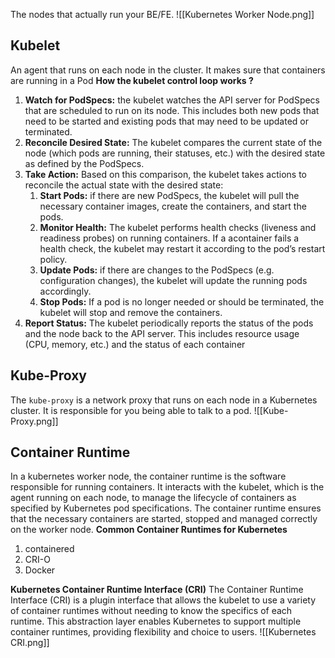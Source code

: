 The nodes that actually run your BE/FE.
![[Kubernetes Worker Node.png]]
## Kubelet
An agent that runs on each node in the cluster. It makes sure that containers are running in a Pod
**How the kubelet control loop works ?**
1. **Watch for PodSpecs:** the kubelet watches the API server for PodSpecs that are scheduled to run on its node. This includes both new pods that need to be started and existing pods that may need to be updated or terminated.
2. **Reconcile Desired State:** The kubelet compares the current state of the node (which pods are running, their statuses, etc.) with the desired state as defined by the PodSpecs.
3. **Take Action:** Based on this comparison, the kubelet takes actions to reconcile the actual state with the desired state:
	1. **Start Pods:** if there are new PodSpecs, the kubelet will pull the necessary container images, create the containers, and start the pods.
	2. **Monitor Health:** The kubelet performs health checks (liveness and readiness probes) on running containers. If a acontainer fails a health check, the kubelet may restart it according to the pod’s restart policy.
	3. **Update Pods:** if there are changes to the PodSpecs (e.g. configuration changes), the kubelet will update the running pods accordingly.
	4. **Stop Pods:** If a pod is no longer needed or should be terminated, the kubelet will stop and remove the containers.
4. **Report Status:** The kubelet periodically reports the status of the pods and the node back to the API server. This includes resource usage (CPU, memory, etc.) and the status of each container
## Kube-Proxy
The `kube-proxy` is a network proxy that runs on each node in a Kubernetes cluster. It is responsible for you being able to talk to a pod.
![[Kube-Proxy.png]]
## Container Runtime
In a kubernetes worker node, the container runtime is the software responsible for running containers.
It interacts with the kubelet, which is the agent running on each node, to manage the lifecycle of containers as specified by Kubernetes pod specifications. The container runtime ensures that the necessary containers are started, stopped and managed correctly on the worker node.
**Common Container Runtimes for Kubernetes**
1. containered
2. CRI-O
3. Docker

**Kubernetes Container Runtime Interface (CRI)**
The Container Runtime Interface (CRI) is a plugin interface that allows the kubelet to use a variety of container runtimes without needing to know the specifics of each runtime. This abstraction layer enables Kubernetes to support multiple container runtimes, providing flexibility and choice to users.
![[Kubernetes CRI.png]]

